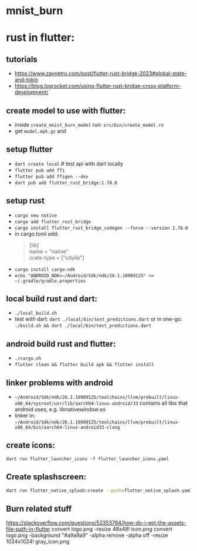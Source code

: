 # mnist_burn

# rust in flutter:
## tutorials
* https://www.zaynetro.com/post/flutter-rust-bridge-2023#global-state-and-tokio
* https://blog.logrocket.com/using-flutter-rust-bridge-cross-platform-development/
  
## create model to use with flutter:
* inside `create_mnist_burn_model` run: `src/bin/create_model.rs`
* get `model.mpk.gz` and 

## setup flutter
* `dart create local`  # test api with dart locally
* `flutter pub add ffi`
* `flutter pub add ffigen --dev`
* `dart pub add flutter_rust_bridge:1.78.0`

## setup rust
* `cargo new native`
* `cargo add flutter_rust_bridge`
* `cargo install flutter_rust_bridge_codegen --force --version 1.78.0`
* in cargo.toml add: 
    > [lib]<br>
    > name = "native"<br>
    > crate-type = ["cdylib"]<br>
* `cargo install cargo-ndk`
* `echo "ANDROID_NDK=~/Android/Sdk/ndk/26.1.10909125" >> ~/.gradle/gradle.properties` 

## local build rust and dart:
* `./local_build.sh`
* test with dart: `dart ./local/bin/test_predictions.dart` or in one-go: `./build.sh && dart ./local/bin/test_predictions.dart`

## android build rust and flutter:
* `./cargo.sh` 
* `flutter clean && flutter build apk && flutter install`


## linker problems with android
*  `~/Android/Sdk/ndk/26.1.10909125/toolchains/llvm/prebuilt/linux-x86_64/sysroot/usr/lib/aarch64-linux-android/33` contains all libs that android uses, e.g. libnativewindow.so
*  linker in: `~/Android/Sdk/ndk/26.1.10909125/toolchains/llvm/prebuilt/linux-x86_64/bin/aarch64-linux-android33-clang`

## create icons:
`dart run flutter_launcher_icons -f flutter_launcher_icons.yaml`

## Create splashscreen:
```bash
dart run flutter_native_splash:create --path=flutter_native_splash.yaml
``` 


## Burn related stuff
https://stackoverflow.com/questions/52353764/how-do-i-get-the-assets-file-path-in-flutter
convert logo.png -resize 48x48!  icon.png
convert logo.png -background "#a9a9a9" -alpha remove -alpha off -resize 1024x1024! gray_icon.png
